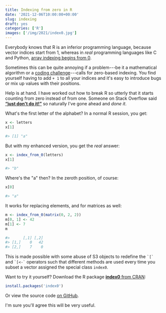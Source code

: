 ```yaml
---
title: Indexing from zero in R
date: '2021-12-06T10:00:00+00:00'
slug: indexing
draft: yes
categories: ['R']
images: ['/img/2021/index0.jpg']
---
```


Everybody knows that R is an inferior programming language, because vector
indices start from 1, whereas in _real_ programming languages like C and Python,
[array indexing begins from 0](https://en.wikipedia.org/wiki/Zero-based_numbering).

Sometimes this can be quite annoying if a problem---be it a mathematical
algorithm or a [coding challenge](/2021/12/01/advent-2021/)---calls for zero-based indexing.
You find yourself having to add `+ 1` to all your indices and it's easy to
introduce bugs or mix up values with their positions.

Help is at hand.
I have worked out how to break R so utterly that it starts counting from zero
instead of from one.
Someone on Stack Overflow said **[&ldquo;just don't do it!&rdquo;](https://stackoverflow.com/a/25308710)** so naturally I've gone ahead and _done it_.

What's the first letter of the alphabet?
In a normal R session, you get:

```r
x <- letters
x[1]

#> [1] "a"
```

But with my enhanced version, you get the _real_ answer:

```r
x <- index_from_0(letters)
x[1]

#> "b"
```

Where's the "a" then? In the zeroth position, of course:

```r
x[0]

#> "a"
```

It works for replacing elements, and for matrices as well:

```r
m <- index_from_0(matrix(0, 2, 2))
m[0, 1] <- 42
m[1] <- 7
m

#>      [,1] [,2]
#> [1,]    0   42
#> [2,]    7    0
```

This is made possible with some abuse of S3 objects to redefine the `` `[` ``
and `` `[<-` `` operators such that different methods are used every time you
subset a vector assigned the special class `index0`.

Want to try it yourself? Download the R package [**index0** from CRAN](https://cran.r-project.org/package=index0):

```r
install.packages('index0')
```

Or view the source code [on GitHub](https://github.com/Selbosh/index0).

I'm sure you'll agree this will be very useful.
